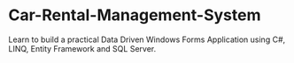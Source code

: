 # Car-Rental-Management-System
Learn to build a practical Data Driven Windows Forms Application using C#, LINQ, Entity Framework and SQL Server.
